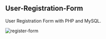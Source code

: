 ## User-Registration-Form
User Registration Form with PHP and MySQL.

![register-form](https://user-images.githubusercontent.com/54518985/73155453-1d482580-4109-11ea-806c-d8c71bc46b06.jpg)
